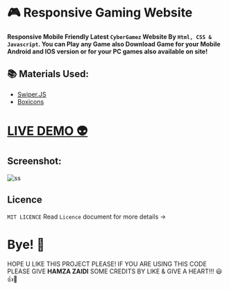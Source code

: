 # 🎮 Responsive Gaming Website 

**Responsive Mobile Friendly Latest `CyberGamez` Website By `Html, CSS & Javascript`. You can Play any Game also Download Game for your Mobile Android and IOS version or for your PC games also available on site!**

## 📚 Materials Used: 
- [Swiper.JS](https://swiperjs.com/)
- [Boxicons](https://boxicons.com/)

# [LIVE DEMO 👽](https://cyber-gamez-shjz.netlify.app/)

## Screenshot:

![ss](https://user-images.githubusercontent.com/52501040/192651417-2b5d7c4f-b1f4-4043-bd1b-7bebeef1e260.jpg)

## Licence
`MIT LICENCE` Read `Licence` document for more details ->

# Bye! 👋
HOPE U LIKE THIS PROJECT PLEASE! IF YOU ARE USING THIS CODE PLEASE GIVE **HAMZA ZAIDI** SOME CREDITS BY LIKE & GIVE A HEART!!! 😃👍💛
